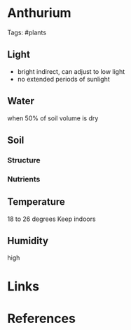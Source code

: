 # Anthurium
Tags: #plants

## Light
- bright indirect, can adjust to low light
- no extended periods of sunlight


## Water
when 50% of soil volume is dry

## Soil
### Structure

### Nutrients


## Temperature
18 to 26 degrees
Keep indoors

## Humidity
high


# Links

# References